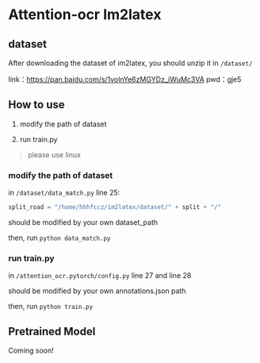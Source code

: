 # Attention-ocr Im2latex

## dataset

After downloading the dataset of im2latex, you should unzip it in `/dataset/`

link：https://pan.baidu.com/s/1volnYe6zMGYDz_iWuMc3VA 
pwd：gje5 

## How to use

1.  modify the path of dataset

2.  run train.py

> please use linux 

### modify the path of dataset

in `/dataset/data_match.py` line 25: 

```python
split_road = "/home/hhhfccz/im2latex/dataset/" + split + "/"
```

should be modified by your own dataset_path

then, run `python data_match.py`

### run train.py

in `/attention_ocr.pytorch/config.py` line 27 and line 28

should be modified by your own annotations.json path

then, run `python train.py`

## Pretrained Model

Coming soon!
